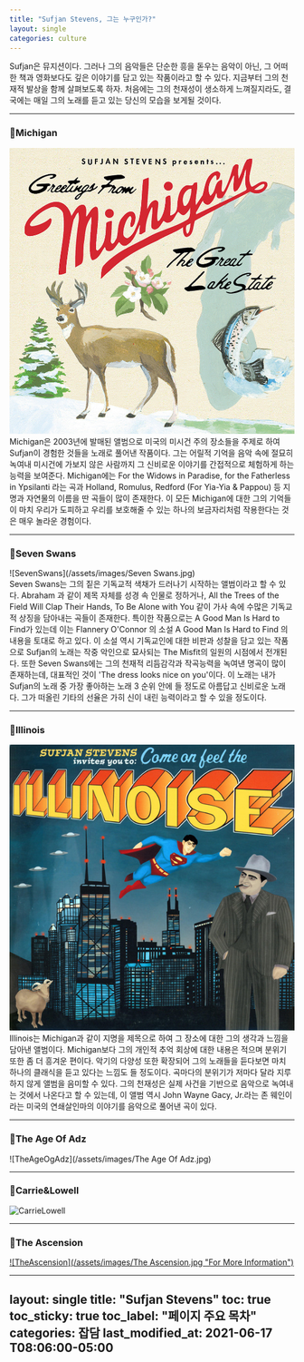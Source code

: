 ```yaml
---
title: "Sufjan Stevens, 그는 누구인가?"
layout: single
categories: culture  
---
```


Sufjan은 뮤지션이다. 그러나 그의 음악들은 단순한 흥을 돋우는 음악이 아닌, 그 어떠한 책과 영화보다도 깊은 이야기를 담고 있는 작품이라고 할 수 있다. 지금부터 그의 천재적 발상을 함께 살펴보도록 하자. 처음에는 그의 천재성이 생소하게 느껴질지라도, 결국에는 매일 그의 노래를 듣고 있는 당신의 모습을 보게될 것이다. 

---

### 🚀Michigan

![Michigan](/assets/images/michigan.jpg)  
Michigan은 2003년에 발매된 앨범으로 미국의 미시건 주의 장소들을 주제로 하여 Sufjan이 경험한 것들을 노래로 풀어낸 작품이다. 그는 어릴적 기억을 음악 속에 절묘히 녹여내 미시건에 가보지 않은 사람까지 그 신비로운 이야기를 간접적으로 체험하게 하는 능력을 보여준다. Michigan에는 For the Widows in Paradise, for the Fatherless in Ypsilanti 라는 곡과 Holland, Romulus, Redford (For Yia-Yia & Pappou) 등 지명과 자연물의 이름을 딴 곡들이 많이 존재한다. 이 모든 Michigan에 대한 그의 기억들이 마치 우리가 도피하고 우리를 보호해줄 수 있는 하나의 보금자리처럼 작용한다는 것은 매우 놀라운 경험이다. 

---

### 🚀Seven Swans

![SevenSwans](/assets/images/Seven Swans.jpg)  
Seven Swans는 그의 짙은 기독교적 색채가 드러나기 시작하는 앨범이라고 할 수 있다. Abraham 과 같이 제목 자체를 성경 속 인물로 정하거나, All the Trees of the Field Will Clap Their Hands, To Be Alone with You 같이 가사 속에 수많은 기독교적 상징을 담아내는 곡들이 존재한다. 특이한 작품으로는 A Good Man Is Hard to Find가 있는데 이는 Flannery O'Connor 의 소설 A Good Man Is Hard to Find 의 내용을 토대로 하고 있다. 이 소설 역시 기독교인에 대한 비판과 성찰을 담고 있는 작품으로 Sufjan의 노래는 작중 악인으로 묘사되는 The Misfit의 일원의 시점에서 전개된다.
또한 Seven Swans에는 그의 천재적 리듬감각과 작곡능력을 녹여낸 명곡이 많이 존재하는데, 대표적인 것이 'The dress looks nice on you'이다. 이 노래는 내가 Sufjan의 노래 중 가장 좋아하는 노래 3 순위 안에 들 정도로 아름답고 신비로운 노래다. 그가 떠올린 기타의 선율은 가히 신이 내린 능력이라고 할 수 있을 정도이다.

---

### 🚀Illinois

![illinois](/assets/images/illinois.jpg)  
Illinois는 Michigan과 같이 지명을 제목으로 하여 그 장소에 대한 그의 생각과 느낌을 담아낸 앨범이다. Michigan보다 그의 개인적 추억 회상에 대한 내용은 적으며 분위기 또한 좀 더 흥겨운 편이다. 악기의 다양성 또한 확장되어 그의 노래들을 듣다보면 마치 하나의 클래식을 듣고 있다는 느낌도 들 정도이다. 곡마다의 분위기가 저마다 달라 지루하지 않게 앨범을 음미할 수 있다. 그의 천재성은 실제 사건을 기반으로 음악으로 녹여내는 것에서 나온다고 할 수 있는데, 이 앨범 역시 John Wayne Gacy, Jr.라는 존 웨인이라는 미국의 연쇄살인마의 이야기를 음악으로 풀어낸 곡이 있다.

---

### 🚀The Age Of Adz

![TheAgeOgAdz](/assets/images/The Age Of Adz.jpg)

---

### 🚀Carrie&Lowell

![CarrieLowell][CarrieLowellAlbum]  

[CarrieLowellAlbum]: https://upload.wikimedia.org/wikipedia/en/thumb/e/ec/Sufjan_Stevens_-_Carrie_%26_Lowell.jpg/220px-Sufjan_Stevens_-_Carrie_%26_Lowell.jpg

---

### 🚀The Ascension

[![TheAscension](/assets/images/The Ascension.jpg "For More Information")](https://en.wikipedia.org/wiki/The_Ascension_(Sufjan_Stevens_album))


---
layout: single
title: "Sufjan Stevens"
toc: true
toc_sticky: true
toc_label: "페이지 주요 목차" 
categories: 잡담
last_modified_at: 2021-06-17 T08:06:00-05:00
---
